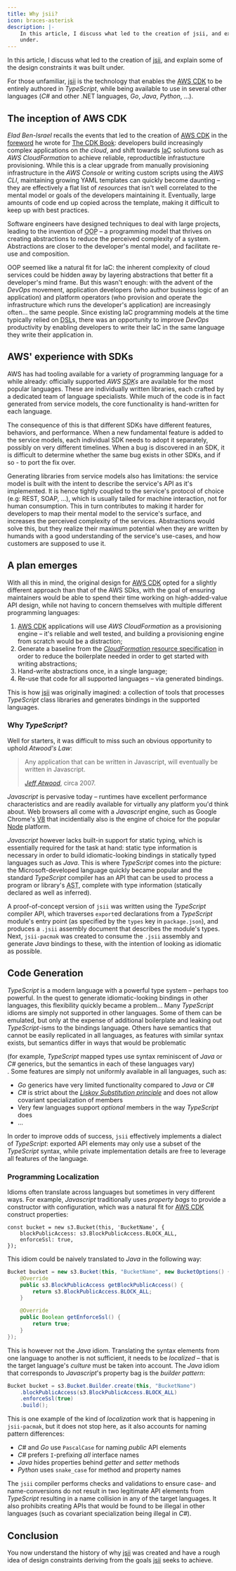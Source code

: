 ```yaml
---
title: Why jsii?
icon: braces-asterisk
description: |-
    In this article, I discuss what led to the creation of jsii, and explain some of the design constraints it was built
    under.
---
```

In this article, I discuss what led to the creation of [jsii], and explain some of the design constraints it was built
under.

For those unfamiliar, [jsii] is the technology that enables the
[AWS <abbr title="Cloud Development Kit">CDK</abbr>][aws-cdk] to be entirely authored in *TypeScript*, while being
available to use in several other languages (*C#* and other .NET languages, *Go*, *Java*, *Python*, ...).

## The inception of AWS CDK

<cite>Elad Ben-Israel</cite> recalls the events that led to the creation of [AWS CDK][aws-cdk] in the
[foreword][cdk-book-fw] he wrote for [The CDK Book][cdk-book]: developers build increasingly complex applications on
*the cloud*, and shift towards <abbr title="Infrastructure as Code">IaC</abbr> solutions such as *AWS CloudFormation* to
achieve reliable, reproductible infrastucture provisioning. While this is a clear upgrade from manually provisioning
infrastructure in the *AWS Console* or writing custom scripts using the *AWS CLI*, maintaining growing YAML templates
can quickly become daunting &ndash; they are effectively a flat list of *resources* that isn't well correlated to the
mental model or goals of the developers maintaining it. Eventually, large amounts of code end up copied across the
template, making it difficult to keep up with best practices.

Software engineers have designed techniques to deal with large projects, leading to the invention of
<abbr title="Object-Oriented Programming">OOP</abbr> &ndash; a programming model that thrives on creating abstractions
to reduce the perceived complexity of a system. Abstractions are closer to the developer's mental model, and facilitate
re-use and composition.

OOP seemed like a natural fit for IaC: the inherent complexity of cloud services could be hidden away by layering
abstractions that better fit a developer's mind frame. But this wasn't enough: with the advent of the *DevOps* movement,
application developers (who author business logic of an application) and platform operators (who provision and operate
the infrastructure which runs the developer's application) are increasingly often... the same people. Since existing IaC
programming models at the time typically relied on <abbr title="Domain Specific Language">DSL</abbr>s, there was an
opportunity to improve *DevOps* productivity by enabling developers to write their IaC in the same language they write
their application in.

<!-- more -->

## AWS' experience with SDKs

AWS has had tooling available for a variety of programming language for a while already: officially supported *AWS
<abbr title="Software Development Kit">SDK</abbr>s* are available for the most popular languages. These are individually
written libraries, each crafted by a dedicated team of language specialists. While much of the code is in fact generated
from service models, the core functionality is hand-written for each language.

The consequence of this is that different SDKs have different features, behaviors, and performance. When a new
fundamental feature is added to the service models, each individual SDK needs to adopt it separately, possibly on very
different timelines. When a bug is discovered in an SDK, it is difficult to determine whether the same bug exists in
other SDKs, and if so - to port the fix over.

Generating libraries from service models also has limitations: the service model is built with the intent to describe
the service's API as it's implemented. It is hence tightly coupled to the service's protocol of choice (e.g: REST, SOAP,
...), which is usually tailed for machine interaction, not for human consumption. This in turn contributes to making it
harder for developers to map their mental model to the service's surface, and increases the perceived complexity of the
services. Abstractions would solve this, but they realize their maximum potential when they are written by humands with
a good understanding of the service's use-cases, and how customers are supposed to use it.

## A plan emerges

With all this in mind, the original design for [AWS CDK][aws-cdk] opted for a slightly different approach than that of
the AWS SDks, with the goal of ensuring maintainers would be able to spend their time working on high-added-value API
design, while not having to concern themselves with multiple different programming languages:

1. [AWS CDK][aws-cdk] applications will use *AWS CloudFormation* as a provisioning engine &ndash; it's reliable and well
   tested, and building a provisioning engine from scratch would be a distraction;
1. Generate a baseline from the [*CloudFormation* resource specification][cfn-spec] in order to reduce the boilerplate
   needed in order to get started with writing abstractions;
1. Hand-write abstractions once, in a single language;
1. Re-use that code for all supported languages &ndash; via generated bindings.

This is how [jsii] was originally imagined: a collection of tools that processes *TypeScript* class libraries and
generates bindings in the supported languages.

### Why *TypeScript*?

Well for starters, it was difficult to miss such an obvious opportunity to uphold *Atwood's Law*:

> Any application that can be written in Javascript, will eventually be written in Javascript.
>
> <span class="blockquote-footer">[<cite>Jeff Atwood</cite>][jeff-atwood], circa 2007.</span>

*Javascript* is pervasive today &ndash; runtimes have excellent performance characteristics and are readily available
for virtually any platform you'd think about. Web browsers all come with a *Javascript* engine, such as Google Chrome's
[V8] that incidentially also is the engine of choice for the popular [Node] platform.

*Javascript* however lacks built-in support for static typing, which is essentially required for the task at hand:
static type information is necessary in order to build idiomatic-looking bindings in statically typed languages such as
*Java*. This is where *TypeScript* comes into the picture: the Microsoft-developed language quickly became popular and
the standard *TypeScript* compiler has an API that can be used to process a program or library's
<abbr title="Abstract Syntax Tree">AST</abbr>, complete with type information (statically declared as well as inferred).

A proof-of-concept version of `jsii` was written using the *TypeScript* compiler API, which traverses `export`ed
declarations from a *TypeScript* module's entry point (as specified by the `types` key in `package.json`), and produces
a `.jsii` assembly document that describes the module's types. Next, `jsii-pacmak` was created to consume the `.jsii`
assembly and generate *Java* bindings to these, with the intention of looking as idiomatic as possible.

## Code Generation

*TypeScript* is a modern language with a powerful type system &ndash; perhaps too powerful. In the quest to generate
idiomatic-looking bindings in other languages, this flexibility quickly became a problem... Many *TypeScript* idioms are
simply not supported in other languages. Some of them can be emulated, but only at the expense of additional boilerplate
and leaking out *TypeScript*-isms to the bindings language. Others have semantics that cannot be easily replicated in
all languages, as features with similar syntax exists, but semantics differ in ways that would be problematic <aside>
(for example, *TypeScript* mapped types use syntax reminiscent of *Java* or *C#* generics, but the semantics in each of
these languages vary)</aside>. Some features are simply not uniformly available in all languages, such as:

- *Go* generics have very limited functionality compared to *Java* or *C#*
- *C#* is strict about the [*Liskov Substitution principle*][lsp] and does not allow covariant specialization of members
- Very few languages support *optional* members in the way *TypeScript* does
- ...

In order to improve odds of success, `jsii` effectively implements a dialect of *TypeScript*: exported API elements may
only use a subset of the *TypeScript* syntax, while private implementation details are free to leverage all features of
the language.

### Programming Localization

Idioms often translate across languages but sometimes in very different ways. For example, *Javascript* traditionally
uses _property bags_ to provide a constructor with configuration, which was a natural fit for [AWS CDK][aws-cdk]
construct properties:

```js,hl_lines=2-3
const bucket = new s3.Bucket(this, 'BucketName', {
    blockPublicAccess: s3.BlockPublicAccess.BLOCK_ALL,
    enforceSsl: true,
});
```

This idiom could be naively translated to *Java* in the following way:

```java
Bucket bucket = new s3.Bucket(this, "BucketName", new BucketOptions() {
    @Override
    public s3.BlockPublicAccess getBlockPublicAccess() {
        return s3.BlockPublicAccess.BLOCK_ALL;
    }

    @Override
    public Boolean getEnforceSsl() {
        return true;
    }
});
```

This is however not the *Java* idiom. Translating the syntax elements from one language to another is not sufficient, it
needs to be _localized_ &ndash; that is the target language's _culture_ must be taken into account. The *Java* idiom
that corresponds to *Javascript*'s property bag is the _builder pattern_:

```java
Bucket bucket = s3.Bucket.Builder.create(this, "BucketName")
    .blockPublicAccess(s3.BlockPublicAccess.BLOCK_ALL)
    .enforceSsl(true)
    .build();
```

This is one example of the kind of _localization_ work that is happening in `jsii-pacmak`, but it does not stop here, as
it also accounts for naming pattern differences:
- *C#* and *Go* use `PascalCase` for naming _public_ API elements
- *C#* prefers `I`-prefixing _all_ interface names
- *Java* hides properties behind *getter* and *setter* methods
- *Python* uses `snake_case` for method and property names

The `jsii` compiler performs checks and validations to ensure case- and name-conversions do not result in two legitimate
API elements from *TypeScript* resulting in a name collision in any of the target languages. It also prohibits creating
APIs that would be found to be illegal in other languages (such as covariant specialization being illegal in *C#*).

## Conclusion

You now understand the history of why [jsii] was created and have a rough idea of design constraints deriving from the
goals [jsii] seeks to achieve.

[aws-cdk]: https://github.com/aws/aws-cdk
[cdk-book-fw]: https://thecdkbook.com/foreword.html
[cdk-book]: https://thecdkbook.com
[cfn-spec]: https://docs.aws.amazon.com/AWSCloudFormation/latest/UserGuide/cfn-resource-specification.html
[jeff-atwood]: https://en.wikipedia.org/wiki/Jeff_Atwood
[lsp]: https://en.wikipedia.org/wiki/Liskov_substitution_principle
[jsii]: https://github.com/aws/jsii
[Node]: https://nodejs.org
[V8]: https://v8.dev
